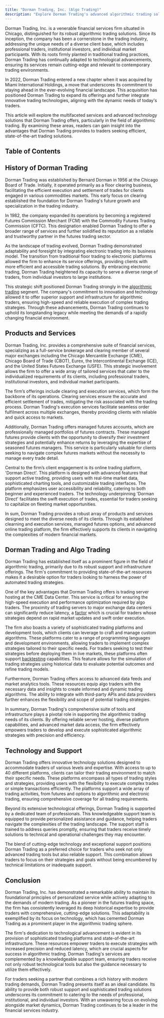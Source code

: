 ```yaml
---
title: "Dorman Trading, Inc. (Algo Trading)"
description: "Explore Dorman Trading's advanced algorithmic trading solutions, robust infrastructure, and innovative technology offerings designed to serve diverse trading needs."
---
```






Dorman Trading, Inc. is a venerable financial services firm situated in Chicago, distinguished for its robust algorithmic trading solutions. Since its inception, the company has been a cornerstone in the trading industry, addressing the unique needs of a diverse client base, which includes professional traders, institutional investors, and individual market participants. With its roots firmly planted in traditional trading practices, Dorman Trading has continually adapted to technological advancements, ensuring its services remain cutting-edge and relevant to contemporary trading environments.

In 2022, Dorman Trading entered a new chapter when it was acquired by Miami International Holdings, a move that underscores its commitment to staying ahead in the ever-evolving financial landscape. This acquisition has positioned Dorman Trading to expand its offerings and further integrate innovative trading technologies, aligning with the dynamic needs of today's traders.

This article will explore the multifaceted services and advanced technology solutions that Dorman Trading offers, particularly in the field of algorithmic trading. By examining these areas, readers can gain insight into the advantages that Dorman Trading provides to traders seeking efficient, state-of-the-art trading solutions.


## Table of Contents

## History of Dorman Trading

Dorman Trading was established by Bernard Dorman in 1956 at the Chicago Board of Trade. Initially, it operated primarily as a floor clearing business, facilitating the efficient execution and settlement of trades for clients engaged in various commodities markets. This early focus on clearing established the foundation for Dorman Trading's future growth and specialization in the trading industry.

In 1982, the company expanded its operations by becoming a registered Futures Commission Merchant (FCM) with the Commodity Futures Trading Commission (CFTC). This designation enabled Dorman Trading to offer a broader range of services and further solidified its reputation as a reliable and trustworthy partner in the futures trading sector.

As the landscape of trading evolved, Dorman Trading demonstrated adaptability and foresight by integrating electronic trading into its business model. The transition from traditional floor trading to electronic platforms allowed the firm to enhance its service offerings, providing clients with more efficient and accessible trading solutions. By embracing electronic trading, Dorman Trading heightened its capacity to serve a diverse range of traders, from individual investors to large institutions.

This strategic shift positioned Dorman Trading strongly in the [algorithmic trading](/wiki/algorithmic-trading) segment. The company's commitment to innovation and technology allowed it to offer superior support and infrastructure for algorithmic traders, ensuring high-speed and reliable execution of complex trading strategies. Through these advancements, Dorman Trading continues to uphold its longstanding legacy while meeting the demands of a rapidly changing financial environment.


## Products and Services

Dorman Trading, Inc. provides a comprehensive suite of financial services, specializing as a full-service brokerage and clearing member of several major exchanges including the Chicago Mercantile Exchange (CME), Chicago Board of Trade (CBOT), Eurex, the Intercontinental Exchange (ICE), and the United States Futures Exchange (USFE). This strategic involvement allows the firm to offer a wide array of tailored services that cater to the individualized requirements of its clients, including professional traders, institutional investors, and individual market participants.

The firm’s offerings include clearing and execution services, which form the backbone of its operations. Clearing services ensure the accurate and efficient settlement of trades, mitigating the risk associated with the trading process. Dorman Trading's execution services facilitate seamless order fulfilment across multiple exchanges, thereby providing clients with reliable and quick access to markets.

Additionally, Dorman Trading offers managed futures accounts, which are professionally managed portfolios of futures contracts. These managed futures provide clients with the opportunity to diversify their investment strategies and potentially enhance returns by leveraging the expertise of seasoned futures managers. This service is particularly valuable for clients seeking to navigate complex futures markets without the necessity to manage every trade detail.

Central to the firm’s client engagement is its online trading platform, 'Dorman Direct'. This platform is designed with advanced features that support active trading, providing users with real-time market data, sophisticated charting tools, and customizable trading interfaces. The platform emphasizes user accessibility and reliability, catering to both beginner and experienced traders. The technology underpinning 'Dorman Direct' facilitates the swift execution of trades, essential for traders seeking to capitalize on fleeting market opportunities.

In sum, Dorman Trading provides a robust array of products and services designed to meet the diverse needs of its clients. Through its established clearning and execution services, managed futures options, and advanced online trading platform, the firm effectively supports its clients in navigating the complexities of modern financial markets.


## Dorman Trading and Algo Trading

Dorman Trading has established itself as a prominent figure in the field of algorithmic trading, primarily due to its robust support and infrastructure offerings. The firm's commitment to providing state-of-the-art resources makes it a desirable option for traders looking to harness the power of automated trading strategies.

One of the key advantages that Dorman Trading offers is trading server hosting at the CME Data Center. This service is critical for ensuring the high-speed execution and performance optimization required by algo traders. The proximity of trading servers to major exchange data centers can significantly reduce latency, a [factor](/wiki/factor-investing) which is crucial for traders whose strategies depend on rapid market updates and swift order execution.

The firm also boasts a variety of sophisticated trading platforms and development tools, which clients can leverage to craft and manage custom algorithms. These platforms cater to a range of programming languages and development environments, allowing traders to implement complex strategies tailored to their specific needs. For traders seeking to test their strategies before deploying them in live markets, these platforms often support [backtesting](/wiki/backtesting) capabilities. This feature allows for the simulation of trading strategies using historical data to evaluate potential outcomes and refine trading models.

Furthermore, Dorman Trading offers access to advanced data feeds and market analytics tools. These resources equip algo traders with the necessary data and insights to create informed and dynamic trading algorithms. The ability to integrate with third-party APIs and data providers further enhances the flexibility and scope of potential trading strategies.

In summary, Dorman Trading's comprehensive suite of tools and infrastructure plays a pivotal role in supporting the algorithmic trading needs of its clients. By offering reliable server hosting, diverse platform capabilities, and advanced market data access, the firm effectively empowers traders to develop and execute sophisticated algorithmic strategies with precision and efficiency.


## Technology and Support

Dorman Trading offers innovative technology solutions designed to accommodate traders of various levels and expertise. With access to up to 40 different platforms, clients can tailor their trading environment to match their specific needs. These platforms encompass all types of trading styles and strategies, providing users with the flexibility to execute complex trades or simple transactions efficiently. The platforms support a wide array of trading activities, from futures and options to algorithmic and electronic trading, ensuring comprehensive coverage for all trading requirements.

Beyond its extensive technological offerings, Dorman Trading is supported by a dedicated team of professionals. This knowledgeable support team is equipped to provide personalized assistance and guidance, helping traders navigate the complexities of the trading landscape. The support staff is trained to address queries promptly, ensuring that traders receive timely solutions to technical and operational challenges they may encounter.

The blend of cutting-edge technology and exceptional support positions Dorman Trading as a preferred choice for traders who seek not only advanced trading tools but also reliable support. This combination allows traders to focus on their strategies and goals without being encumbered by technical limitations or inadequate support.


## Conclusion

Dorman Trading, Inc. has demonstrated a remarkable ability to maintain its foundational principles of personalized service while actively adapting to the demands of modern trading. As a pioneer in the futures trading space, the firm has consistently leveraged its deep historical expertise to provide traders with comprehensive, cutting-edge solutions. This adaptability is exemplified by its focus on technology, which has cemented Dorman Trading as a prominent player in the algorithmic trading sphere.

The firm's dedication to technological advancement is evident in its provision of sophisticated trading platforms and state-of-the-art infrastructure. These resources empower traders to execute strategies with increased precision and reduced latency, which are crucial aspects for success in algorithmic trading. Dorman Trading's services are complemented by a knowledgeable support team, ensuring traders receive not only robust technological tools but also the guidance necessary to utilize them effectively.

For traders seeking a partner that combines a rich history with modern trading demands, Dorman Trading presents itself as an ideal candidate. Its ability to provide both robust support and sophisticated trading solutions underscores its commitment to catering to the needs of professional, institutional, and individual investors. With an unwavering focus on evolving alongside market dynamics, Dorman Trading continues to be a leader in the financial services industry.


